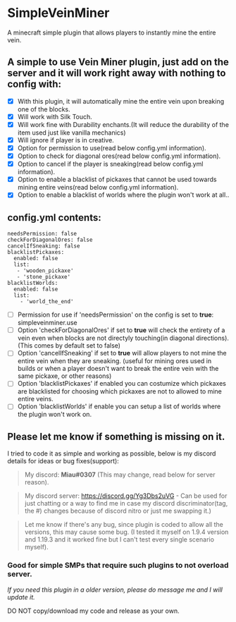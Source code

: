 # SimpleVeinMiner
A minecraft simple plugin that allows players to instantly mine the entire vein.

## A simple to use Vein Miner plugin, just add on the server and it will work right away with nothing to config with:
- [x] With this plugin, it will automatically mine the entire vein upon breaking one of the blocks.
- [x] Will work with Silk Touch.
- [x] Will work fine with Durability enchants.(It will reduce the durability of the item used just like vanilla mechanics)
- [x] Will ignore if player is in creative.
- [x] Option for permission to use(read below config.yml information).
- [x] Option to check for diagonal ores(read below config.yml information).
- [x] Option to cancel if the player is sneaking(read below config.yml information).
- [x] Option to enable a blacklist of pickaxes that cannot be used towards mining entire veins(read below config.yml information).
- [x] Option to enable a blacklist of worlds where the plugin won't work at all..

## **config.yml** contents:
```
needsPermission: false
checkForDiagonalOres: false
cancelIfSneaking: false
blacklistPickaxes:
  enabled: false
  list:
   - 'wooden_pickaxe'
   - 'stone_pickaxe'
blacklistWorlds:
  enabled: false
  list:
    - 'world_the_end'
```

- [ ] Permission for use if 'needsPermission' on the config is set to **true**: simpleveinminer.use
- [ ] Option 'checkForDiagonalOres' if set to **true** will check the entirety of a vein even when blocks are not directyly touching(in diagonal directions). (This comes by default set to false)
- [ ] Option 'cancelIfSneaking' if set to **true** will allow players to not mine the entire vein when they are sneaking. (useful for mining ores used in builds or when a player doesn't want to break the entire vein with the same pickaxe, or other reasons)
- [ ] Option 'blacklistPickaxes' if enabled you can costumize which pickaxes are blacklisted for choosing which pickaxes are not to allowed to mine entire veins.
- [ ] Option 'blacklistWorlds' if enable you can setup a list of worlds where the plugin won't work on.

## Please let me know if something is missing on it.
I tried to code it as simple and working as possible, below is my discord details for ideas or bug fixes(support):
> My discord: **Miau#0307** (This may change, read below for server reason).

> My discord server: https://discord.gg/Yg3Dbs2uVG - Can be used for just chatting or a way to find me in case my discord discriminator(tag, the #) changes because of discord nitro or just me swapping it.)

> Let me know if there's any bug, since plugin is coded to allow all the versions, this may cause some bug. (I tested it myself on 1.9.4 version and 1.19.3 and it worked fine but I can't test every single scenario myself).

### Good for simple SMPs that require such plugins to not overload server.
*If you need this plugin in a older version, please do message me and I will update it.*

DO NOT copy/download my code and release as your own.
